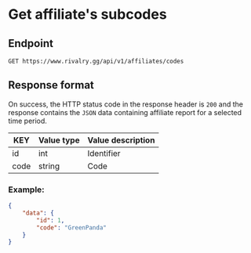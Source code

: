 # Get affiliate's subcodes

## Endpoint

`GET https://www.rivalry.gg/api/v1/affiliates/codes`

## Response format

On success, the HTTP status code in the response header is `200` and the response contains the `JSON` data containing affiliate report for a selected time period.

KEY | Value type | Value description
--- | --- | ---
id | int | Identifier
code | string | Code

### Example:

```json
{
	"data": {
		"id": 1,
		"code": "GreenPanda"
	}
}
```